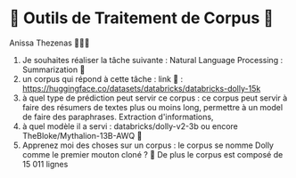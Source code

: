# 🌻 Outils de Traitement de Corpus 🌻 
Anissa Thezenas 👩🏾‍💻

1. Je souhaites réaliser la tâche suivante : Natural Language Processing : Summarization  📄
2. un corpus qui répond à cette tâche : link 🔗 : https://huggingface.co/datasets/databricks/databricks-dolly-15k
3. à quel type de prédiction peut servir ce corpus : ce corpus peut servir à faire des résumers de textes plus ou moins long, permettre à un model de faire des paraphrases. Extraction d'informations, 
4. à quel modèle il a servi : databricks/dolly-v2-3b ou encore TheBloke/Mythalion-13B-AWQ 🤖
5. Apprenez moi des choses sur un corpus :  le corpus se nomme Dolly comme le premier mouton cloné ? 🐑 De plus le corpus est composé de 15 011 lignes 